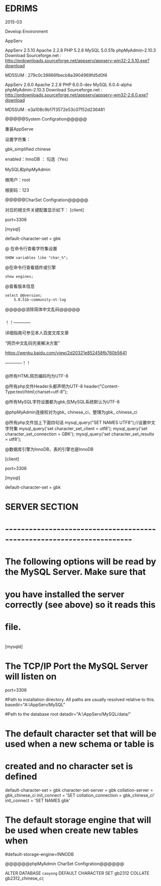 # EDRIMS
2015-03

Develop Environment 

AppServ

AppServ 2.5.10
Apache 2.2.8
PHP 5.2.6
MySQL 5.0.51b
phpMyAdmin-2.10.3
Download
Sourceforge.net : http://prdownloads.sourceforge.net/appserv/appserv-win32-2.5.10.exe?download

MD5SUM : 279c0c39866fbecb8a3904969fd5d0f4

AppServ 2.6.0
Apache 2.2.8
PHP 6.0.0-dev
MySQL 6.0.4-alpha
phpMyAdmin-2.10.3
Download
Sourceforge.net : http://prdownloads.sourceforge.net/appserv/appserv-win32-2.6.0.exe?download

MD5SUM : e3a108c9b17f3572e53c07f52d236481


@@@@@System Configration@@@@@

重装AppServe

设置字符集：

gbk_simplified chinese

enabled：InnoDB ： 勾选（Yes）

MySQL和phpMyAdmin

根用户：root

根密码：123

@@@@@CharSet Configration@@@@@

对应的根文件关键配置显示如下：
[client]

port=3306

[mysql]

default-character-set = gbk

@ 在命令行查看字符集设置

	SHOW variables like "char_%";

@在命令行查看插件或引擎

	
	show engines;
	

@查看版本信息

	select @@version;
		5.0.51b-community-nt-log

@@@@@消除简体中文乱码@@@@@

###

！！————

详细指南可参见本人百度文库文章

“网页中文乱码完美解决方案”

https://wenku.baidu.com/view/2d20321e852458fb760b5641

————！！

###


@所有HTML网页编码均为UTF-8

@所有php文件Header头都声明为UTF-8
	header("Content-Type:text/html;charset=utf-8");	
	
@所有MySQL字符设置都为gbk,仅MySQL系统默认为UTF-8 

@phpMyAdmin连接校对为gbk_ chinese_ci，整理为gbk_ chinese_ci

@所有php文件加上下面四句话
	mysql_query("SET NAMES UTF8");//设置中文字符集
	mysql_query('set character_set_client = utf8');
	mysql_query('set character_set_connection = GBK');
	mysql_query('set character_set_results = utf8');
	
@数据库引擎为InnoDB，表的引擎也是InnoDB

[client]

port=3306

[mysql]

default-character-set = gbk

# SERVER SECTION
# ----------------------------------------------------------------------
#
# The following options will be read by the MySQL Server. Make sure that
# you have installed the server correctly (see above) so it reads this 
# file.
#
[mysqld]

# The TCP/IP Port the MySQL Server will listen on
port=3306

#Path to installation directory. All paths are usually resolved relative to this.
basedir="A:\AppServ/MySQL"

#Path to the database root
datadir="A:\AppServ/MySQL/data/"

# The default character set that will be used when a new schema or table is
# created and no character set is defined
default-character-set = gbk
character-set-server = gbk
collation-server = gbk_chinese_ci
init_connect = 'SET collation_connection = gbk_chinese_ci'
init_connect = 'SET NAMES gbk'

# The default storage engine that will be used when create new tables when
#default-storage-engine=INNODB

@@@@@@phpMyAdmin  CharSet Configration@@@@@@

ALTER DATABASE `caoyong` DEFAULT CHARACTER SET gb2312 COLLATE gb2312_chinese_ci;
